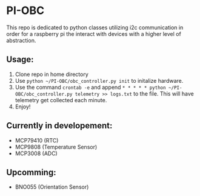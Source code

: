 # PI-OBC

This repo is dedicated to python classes utilizing i2c communication in order for a raspberry pi the interact with devices with a higher level of abstraction.

## Usage:

1) Clone repo in home directory
2) Use `python ~/PI-OBC/obc_controller.py init` to initalize hardware.
3) Use the command `crontab -e` and append `* * * * * python ~/PI-OBC/obc_controller.py telemetry >> logs.txt` to the file. This will have telemetry get collected each minute.
4) Enjoy!



## Currently in developement:

- MCP79410 (RTC)
- MCP9808 (Temperature Sensor)
- MCP3008 (ADC)

## Upcomming:

- BNO055 (Orientation Sensor)
